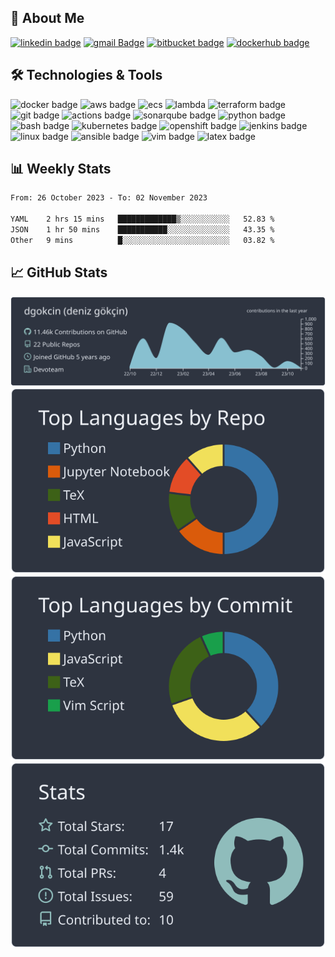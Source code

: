 ## 👤 About Me
[![linkedin badge](https://img.shields.io/badge/denizgokcin-00000f?style=flat&logo=linkedin)](https://www.linkedin.com/in/denizgokcin-478911117/)
[![gmail Badge](https://img.shields.io/badge/Gmail-00000f?style=flat&logo=Gmail&logoColor=white&link=mailto:dgokcin@gmail.com)](mailto:dgokcin@gmail.com)
[![bitbucket badge](https://img.shields.io/badge/dgokcin-00000f?style=flat&logo=bitbucket)](https://bitbucket.org/dgokcin/)
[![dockerhub badge](https://img.shields.io/badge/denizgokcin-00000f?style=flat&logo=docker)](https://hub.docker.com/u/denizgokcin)

## 🛠️ Technologies & Tools
![docker badge](https://img.shields.io/badge/Docker-00000f?style=flat&logo=docker)
![aws badge](https://img.shields.io/badge/AWS-00000f?style=flat&logo=amazon-aws)
![ecs](https://img.shields.io/badge/Amazon_ECS-00000f?style=flat&logo=amazon-ecs)
![lambda](https://img.shields.io/badge/AWS_Lambda-00000f?style=flat&logo=aws-lambda)
![terraform badge](https://img.shields.io/badge/Terraform-00000f?style=flat&logo=terraform)
![git badge](http://img.shields.io/badge/-Git-00000f?style=flat&logo=git&logoColor=FFFFFF)
![actions badge](https://img.shields.io/badge/GitHub_Actions-00000f?style=flat&logo=github-actions)
![sonarqube badge](https://img.shields.io/badge/SonarQube-00000f?style=flat&logo=sonarqube)
![python badge](https://img.shields.io/badge/Python-00000f?style=flat&logo=python)
![bash badge](https://img.shields.io/badge/bash-00000f?style=flat&logo=gnu-bash)
![kubernetes badge](https://img.shields.io/badge/Kubernetes-00000f?style=flat&logo=kubernetes)
![openshift badge](https://img.shields.io/badge/OpenShift-00000f?style=flat&logo=red-hat-open-shift)
![jenkins badge](https://img.shields.io/badge/Jenkins-00000f?style=flat&logo=jenkins)
![linux badge](https://img.shields.io/badge/linux-00000f?style=flat&logo=linux)
![ansible badge](https://img.shields.io/badge/Ansible-00000f?style=flat&logo=ansible)
![vim badge](https://img.shields.io/badge/vim-00000f?style=flat&logo=vim)
![latex badge](https://img.shields.io/badge/LaTeX-00000f?style=flat&logo=latex)


## 📊 Weekly Stats
<!--START_SECTION:waka-->

```txt
From: 26 October 2023 - To: 02 November 2023

YAML    2 hrs 15 mins   █████████████▒░░░░░░░░░░░   52.83 %
JSON    1 hr 50 mins    ███████████░░░░░░░░░░░░░░   43.35 %
Other   9 mins          █░░░░░░░░░░░░░░░░░░░░░░░░   03.82 %
```

<!--END_SECTION:waka-->

## 📈 GitHub Stats
[![](./profile-summary-card-output/nord_dark/0-profile-details.svg)](https://github.com/dgokcin/dgokcin/tree/master/profile-summary-card-output)
[![](./profile-summary-card-output/nord_dark/1-repos-per-language.svg)](https://github.com/dgokcin/dgokcin/tree/master/profile-summary-card-output)
[![](./profile-summary-card-output/nord_dark/2-most-commit-language.svg)](https://github.com/dgokcin/dgokcin/tree/master/profile-summary-card-output)
[![](./profile-summary-card-output/nord_dark/3-stats.svg)](https://github.com/dgokcin/dgokcin/tree/master/profile-summary-card-output)
